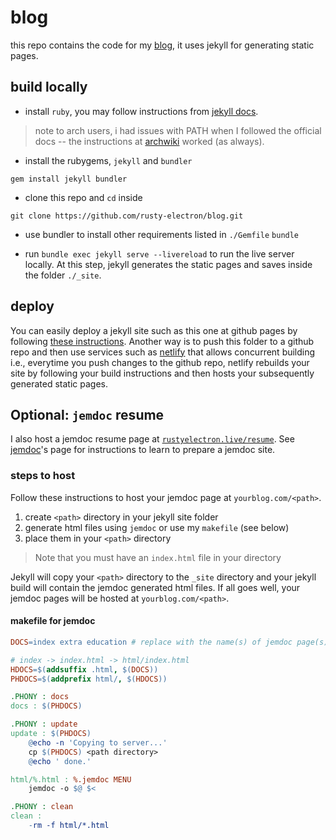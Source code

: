 # blog

this repo contains the code for my [blog][1], it uses jekyll for generating static pages.

## build locally

* install `ruby`, you may follow instructions from [jekyll docs][2].
> note to arch users, i had issues with PATH when I followed the official docs -- the instructions at [archwiki][3] worked (as always).

* install the rubygems, `jekyll` and `bundler`

`gem install jekyll bundler`

* clone this repo and `cd` inside

`git clone https://github.com/rusty-electron/blog.git`

* use bundler to install other requirements listed in `./Gemfile`
`bundle`

* run `bundle exec jekyll serve --livereload` to run the live server locally. At this step, jekyll generates the static pages and saves inside the folder `./_site`.

## deploy

You can easily deploy a jekyll site such as this one at github pages by following [these instructions][4]. Another way is to push this folder to a github repo and then use services such as [netlify](https://netlify.com) that allows concurrent building i.e., everytime you push changes to the github repo, netlify rebuilds your site by following your build instructions and then hosts your subsequently generated static pages.

## Optional: `jemdoc` resume

I also host a jemdoc resume page at [`rustyelectron.live/resume`](https://rustyelectron.live/resume/). See [jemdoc][5]'s page for instructions to learn to prepare a jemdoc site.

### steps to host

Follow these instructions to host your jemdoc page at `yourblog.com/<path>`. 
1. create `<path>` directory in your jekyll site folder
2. generate html files using `jemdoc` or use my `makefile` (see below)
3. place them in your `<path>` directory

> Note that you must have an `index.html` file in your <path> directory
  
Jekyll will copy your `<path>` directory to the `_site` directory and your jekyll build will contain the jemdoc generated html files. If all goes well, your jemdoc pages will be hosted at `yourblog.com/<path>`.
  
#### makefile for jemdoc
  
```makefile
DOCS=index extra education # replace with the name(s) of jemdoc page(s) you created

# index -> index.html -> html/index.html
HDOCS=$(addsuffix .html, $(DOCS))
PHDOCS=$(addprefix html/, $(HDOCS))

.PHONY : docs
docs : $(PHDOCS)

.PHONY : update
update : $(PHDOCS)
	@echo -n 'Copying to server...'
	cp $(PHDOCS) <path directory>
	@echo ' done.'

html/%.html : %.jemdoc MENU
	jemdoc -o $@ $<

.PHONY : clean
clean :
	-rm -f html/*.html

```

[1]: https://rustyelectron.live
[2]: https://jekyllrb.com/docs/installation/#requirements
[3]: https://wiki.archlinux.org/title/ruby#Setup
[4]: https://jekyllrb.com/docs/github-pages/
[5]: http://jemdoc.jaboc.net/
